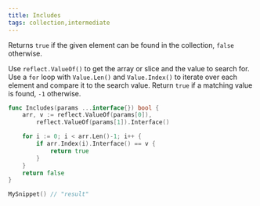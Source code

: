 ```yaml
---
title: Includes
tags: collection,intermediate
---
```


Returns `true` if the given element can be found in the collection, `false` otherwise.

Use `reflect.ValueOf()` to get the array or slice and the value to search for.
Use a `for` loop with `Value.Len()` and `Value.Index()` to iterate over each element and compare it to the search value.
Return `true` if a matching value is found, `-1` otherwise.

```go
func Includes(params ...interface{}) bool {
	arr, v := reflect.ValueOf(params[0]),
		reflect.ValueOf(params[1]).Interface()

	for i := 0; i < arr.Len()-1; i++ {
		if arr.Index(i).Interface() == v {
			return true
		}
	}
	return false
}
```

```go
MySnippet() // "result"
```
